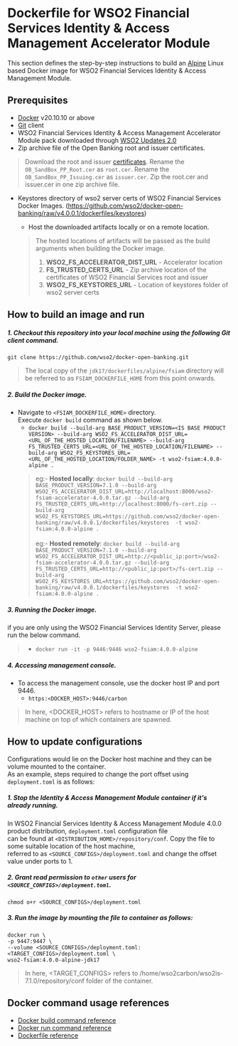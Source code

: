 # Dockerfile for WSO2 Financial Services Identity & Access Management Accelerator Module #
This section defines the step-by-step instructions to build an [Alpine](https://hub.docker.com/_/alpine/) Linux based Docker image for WSO2 Financial Services Identity & Access Management Module.

## Prerequisites

* [Docker](https://www.docker.com/get-docker) v20.10.10 or above
* [Git](https://git-scm.com/book/en/v2/Getting-Started-Installing-Git) client
* WSO2 Financial Services Identity & Access Management Accelerator Module pack downloaded through [WSO2 Updates 2.0](https://ob.docs.wso2.com/en/latest/install-and-setup/setting-up-servers/)
* Zip archive file of the Open Banking root and issuer certificates.
> Download the root and issuer [certificates](https://openbanking.atlassian.net/wiki/spaces/DZ/pages/252018873/OB+Root+and+Issuing+Certificates+for+Sandbox).
> Rename the `OB_SandBox_PP_Root.cer` as `root.cer`.
> Rename the `OB_SandBox_PP_Issuing.cer` as `issuer.cer`.
> Zip the root.cer and issuer.cer in one zip archive file.
* Keystores directory of wso2 server certs of WSO2 Financial Services Docker Images. (https://github.com/wso2/docker-open-banking/raw/v4.0.0.1/dockerfiles/keystores)

  + Host the downloaded artifacts locally or on a remote location.
  > The hosted locations of artifacts will be passed as the build arguments when building the Docker image.<br>
  > 1. **WSO2_FS_ACCELERATOR_DIST_URL** - Accelerator location
  > 2. **FS_TRUSTED_CERTS_URL** - Zip archive location of the certificates of WSO2 Financial Services root and issuer
  > 3. **WSO2_FS_KEYSTORES_URL** - Location of keystores folder of wso2 server certs


## How to build an image and run

##### 1. Checkout this repository into your local machine using the following Git client command.

```
git clone https://github.com/wso2/docker-open-banking.git
```

> The local copy of the `jdk17/dockerfiles/alpine/fsiam` directory will be referred to as `FSIAM_DOCKERFILE_HOME` from this point onwards.

##### 2. Build the Docker image.

- Navigate to `<FSIAM_DOCKERFILE_HOME>` directory. <br>
  Execute `docker build` command as shown below.
  + `docker build --build-arg BASE_PRODUCT_VERSION=<IS BASE PRODUCT VERSION> --build-arg WSO2_FS_ACCELERATOR_DIST_URL=<URL_OF_THE_HOSTED_LOCATION/FILENAME> --build-arg FS_TRUSTED_CERTS_URL=<URL_OF_THE_HOSTED_LOCATION/FILENAME> --build-arg WSO2_FS_KEYSTORES_URL=<URL_OF_THE_HOSTED_LOCATION/FOLDER_NAME> -t wso2-fsiam:4.0.0-alpine .` <br>
  > eg:- **Hosted locally**: `docker build --build-arg BASE_PRODUCT_VERSION=7.1.0 --build-arg WSO2_FS_ACCELERATOR_DIST_URL=http://localhost:8000/wso2-fsiam-accelerator-4.0.0.tar.gz --build-arg FS_TRUSTED_CERTS_URL=http://localhost:8000/fs-cert.zip --build-arg WSO2_FS_KEYSTORES_URL=https://github.com/wso2/docker-open-banking/raw/v4.0.0.1/dockerfiles/keystores  -t wso2-fsiam:4.0.0-alpine .` <br><br>
  >  eg:- **Hosted remotely**: `docker build --build-arg BASE_PRODUCT_VERSION=7.1.0 --build-arg WSO2_FS_ACCELERATOR_DIST_URL=http://<public_ip:port>/wso2-fsiam-accelerator-4.0.0.tar.gz --build-arg FS_TRUSTED_CERTS_URL=http://<public_ip:port>/fs-cert.zip --build-arg WSO2_FS_KEYSTORES_URL=https://github.com/wso2/docker-open-banking/raw/v4.0.0.1/dockerfiles/keystores  -t wso2-fsiam:4.0.0-alpine .`

##### 3. Running the Docker image.
if you are only using the WSO2 Financial Services Identity Server, please run the below command.
> - `docker run -it -p 9446:9446 wso2-fsiam:4.0.0-alpine`

##### 4. Accessing management console.

- To access the management console, use the docker host IP and port 9446.
  + `https:<DOCKER_HOST>:9446/carbon`

> In here, <DOCKER_HOST> refers to hostname or IP of the host machine on top of which containers are spawned.

## How to update configurations

Configurations would lie on the Docker host machine and they can be volume mounted to the container. <br>
As an example, steps required to change the port offset using `deployment.toml` is as follows:

##### 1. Stop the Identity & Access Management Module container if it's already running.

In WSO2 Financial Services Identity & Access Management Module 4.0.0 product distribution, `deployment.toml` configuration file <br>
can be found at `<DISTRIBUTION_HOME>/repository/conf`. Copy the file to some suitable location of the host machine, <br>
referred to as `<SOURCE_CONFIGS>/deployment.toml` and change the offset value under ports to 1.

##### 2. Grant read permission to `other` users for `<SOURCE_CONFIGS>/deployment.toml`.

```
chmod o+r <SOURCE_CONFIGS>/deployment.toml
```

##### 3. Run the image by mounting the file to container as follows:

```
docker run \
-p 9447:9447 \
--volume <SOURCE_CONFIGS>/deployment.toml:<TARGET_CONFIGS>/deployment.toml \
wso2-fsiam:4.0.0-alpine-jdk17
```

> In here, <TARGET_CONFIGS> refers to /home/wso2carbon/wso2is-7.1.0/repository/conf folder of the container.

## Docker command usage references

* [Docker build command reference](https://docs.docker.com/engine/reference/commandline/build/)
* [Docker run command reference](https://docs.docker.com/engine/reference/run/)
* [Dockerfile reference](https://docs.docker.com/engine/reference/builder/)

